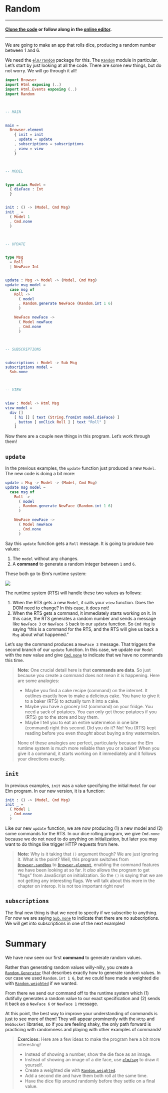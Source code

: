 # Random

---
#### [Clone the code](https://github.com/evancz/elm-architecture-tutorial/) or follow along in the [online editor](https://ellie-app.com/37gXN5G4T2sa1).
---

We are going to make an app that rolls dice, producing a random number between 1 and 6.

We need the [`elm/random`][readme] package for this. The [`Random`][random] module in particular. Let&rsquo;s start by just looking at all the code. There are some new things, but do not worry. We will go through it all!

[readme]: https://package.elm-lang.org/packages/elm/random/latest
[random]: https://package.elm-lang.org/packages/elm/random/latest/Random

```elm
import Browser
import Html exposing (..)
import Html.Events exposing (..)
import Random



-- MAIN


main =
  Browser.element
    { init = init
    , update = update
    , subscriptions = subscriptions
    , view = view
    }



-- MODEL


type alias Model =
  { dieFace : Int
  }


init : () -> (Model, Cmd Msg)
init _ =
  ( Model 1
  , Cmd.none
  )



-- UPDATE


type Msg
  = Roll
  | NewFace Int


update : Msg -> Model -> (Model, Cmd Msg)
update msg model =
  case msg of
    Roll ->
      ( model
      , Random.generate NewFace (Random.int 1 6)
      )

    NewFace newFace ->
      ( Model newFace
      , Cmd.none
      )



-- SUBSCRIPTIONS


subscriptions : Model -> Sub Msg
subscriptions model =
  Sub.none



-- VIEW


view : Model -> Html Msg
view model =
  div []
    [ h1 [] [ text (String.fromInt model.dieFace) ]
    , button [ onClick Roll ] [ text "Roll" ]
    ]
```

Now there are a couple new things in this program. Let&rsquo;s work through them!


## `update`

In the previous examples, the `update` function just produced a new `Model`. The new code is doing a bit more:

```elm
update : Msg -> Model -> (Model, Cmd Msg)
update msg model =
  case msg of
    Roll ->
      ( model
      , Random.generate NewFace (Random.int 1 6)
      )

    NewFace newFace ->
      ( Model newFace
      , Cmd.none
      )
```

Say this `update` function gets a `Roll` message. It is going to produce two values:

1. The `model` without any changes.
2. A **command** to generate a random integer between `1` and `6`.

These both go to Elm&rsquo;s runtime system:

![](diagrams/element.svg)

The runtime system (RTS) will handle these two values as follows:

1. When the RTS gets a new `Model`, it calls your `view` function. Does the DOM need to change? In this case, it does not!
2. When the RTS gets a command, it immediately starts working on it. In this case, the RTS generates a random number and sends a message like `NewFace 3` or `NewFace 5` back to our `update` function. So `Cmd Msg` is saying &ldquo;this is a command for the RTS, and the RTS will give us back a `Msg` about what happened.&rdquo;

Let&rsquo;s say the command produces a `NewFace 3` message. That triggers the second branch of our `update` function. In this case, we update our `Model` with the new value and give [`Cmd.none`](https://package.elm-lang.org/packages/elm/core/latest/Platform-Cmd#none) to indicate that we have no commands this time.

> **Note:** One crucial detail here is that **commands are data**. So just because you create a command does not mean it is happening. Here are some analogies:
>
> - Maybe you find a cake recipe (command) on the internet. It outlines exactly how to make a delicious cake. You have to give it to a baker (RTS) to actually turn it into a cake.
> - Maybe you have a grocery list (command) on your fridge. You need a sack of potatoes. You can only get those potatoes if you (RTS) go to the store and buy them.
> - Maybe I tell you to eat an entire watermelon in one bite (command) right this second. Did you do it? No! You (RTS) kept reading before you even *thought* about buying a tiny watermelon.
>
> None of these analogies are perfect, particularly because the Elm runtime system is much more reliable than you or a baker! When you give it a command, it starts working on it immediately and it follows your directions exactly.


## `init`

In previous examples, `init` was a value specifying the initial `Model` for our Elm program. In our new version, it is a function:

```elm
init : () -> (Model, Cmd Msg)
init _ =
  ( Model 1
  , Cmd.none
  )
```

Like our new `update` function, we are now producing (1) a new model and (2) some commands for the RTS. In our dice rolling program, we give `Cmd.none` because we do not need to do anything on initialization, but later you may want to do things like trigger HTTP requests from here.

> **Note:** Why is it taking that `()` argument though? We are just ignoring it. What is the point? Well, this program switches from [`Browser.sandbox`][sandbox] to [`Browser.element`][element], enabling the command features we have been looking at so far. It _also_ allows the program to get &ldquo;flags&rdquo; from JavaScript on initialization. So the `()` is saying that we are not getting any interesting flags. We will talk about this more in the chapter on interop. It is not too important right now!

[sandbox]: https://package.elm-lang.org/packages/elm/browser/latest/Browser#sandbox
[element]: https://package.elm-lang.org/packages/elm/browser/latest/Browser#element


## `subscriptions`

The final new thing is that we need to specify if we subscribe to anything. For now we are saying [`Sub.none`](https://package.elm-lang.org/packages/elm/core/latest/Platform-Sub#none) to indicate that there are no subscriptions. We will get into subscriptions in one of the next examples!


# Summary

We have now seen our first **command** to generate random values.

Rather than generating random values willy-nilly, you create a [`Random.Generator`][generator] that describes exactly how to generate random values. In our case we used `Random.int 1 6`, but we could have made a weighted die with [`Random.weighted`][weighted] if we wanted.

From there we send our command off to the runtime system which (1) dutifully generates a random value to our exact specification and (2) sends it back as a `NewFace 6` or `NewFace 1` message.

At this point, the best way to improve your understanding of commands is just to see more of them! They will appear prominently with the `Http` and `WebSocket` libraries, so if you are feeling shaky, the only path forward is practicing with randomness and playing with other examples of commands!

[generator]: https://package.elm-lang.org/packages/elm/random/latest/Random#Generator
[weighted]: https://package.elm-lang.org/packages/elm/random/latest/Random#weighted


> **Exercises:** Here are a few ideas to make the program here a bit more interesting!
>
>   - Instead of showing a number, show the die face as an image.
>   - Instead of showing an image of a die face, use [`elm/svg`][svg] to draw it yourself.
>   - Create a weighted die with [`Random.weighted`][weighted].
>   - Add a second die and have them both roll at the same time.
>   - Have the dice flip around randomly before they settle on a final value.

[svg]: https://package.elm-lang.org/packages/elm/svg/latest/
